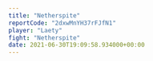 ```yaml
---
title: "Netherspite"
reportCode: "2dxwMnYH37rFJfN1"
player: "Laety"
fight: "Netherspite"
date: 2021-06-30T19:09:58.934000+00:00
---
```

